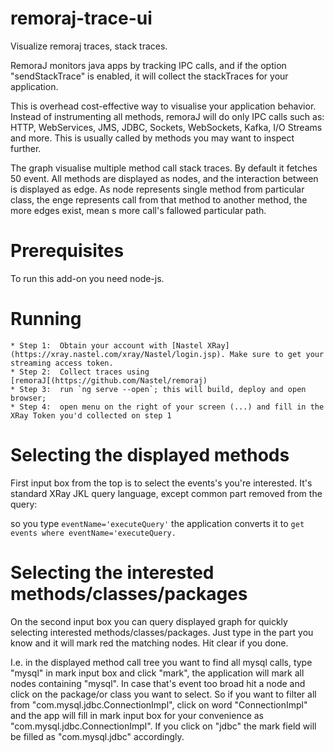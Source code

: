 # remoraj-trace-ui
Visualize remoraj traces, stack traces.

RemoraJ monitors java apps by tracking IPC calls, and if the option "sendStackTrace" is enabled, it will collect the stackTraces for your application.

This is overhead cost-effective way to visualise your application behavior. Instead of instrumenting all methods, remoraJ will do only IPC calls such as: HTTP, WebServices, JMS, JDBC, Sockets, WebSockets, Kafka, I/O Streams and more.
This is usually called by methods you may want to inspect further. 

The graph visualise multiple method call stack traces. By default it fetches 50 event. All methods are displayed as nodes, and the interaction between is displayed as edge. As node represents single method from particular class, the enge represents call from that method to another method, the more edges exist, mean s more call's fallowed particular path.


# Prerequisites 

To run this add-on you need node-js.

# Running 

    * Step 1:  Obtain your account with [Nastel XRay](https://xray.nastel.com/xray/Nastel/login.jsp). Make sure to get your streaming access token.
    * Step 2:  Collect traces using [remoraJ[(https://github.com/Nastel/remoraj)
    * Step 3:  run `ng serve --open`; this will build, deploy and open browser;
    * Step 4:  open menu on the right of your screen (...) and fill in the XRay Token you'd collected on step 1  
 
# Selecting the displayed methods

First input box from the top is to select the events's you're interested. It's standard XRay JKL query language, except common part removed from the query:

so you type `eventName='executeQuery'` the application converts it to `get events where eventName='executeQuery.`

# Selecting the interested methods/classes/packages

On the second input box you can query displayed graph for quickly selecting interested methods/classes/packages.
Just type in the part you know and it will mark red the matching nodes. Hit clear if you done.

I.e. in the displayed method call tree you want to find all mysql calls, type "mysql" in mark input box and click "mark", the application will mark all nodes containing "mysql". In case that's event too broad hit a node and click on the package/or class you want to select. So if you want to filter all from "com.mysql.jdbc.ConnectionImpl", click on word "ConnectionImpl" and the app will fill in mark input box for your convenience as "com.mysql.jdbc.ConnectionImpl". If you click on "jdbc" the mark field will be filled as "com.mysql.jdbc" accordingly.
 


    
